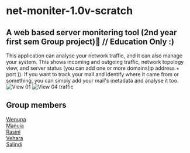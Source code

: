 # net-moniter-1.0v-scratch
A web based server monitering tool (2nd year first sem Group project)🐧
// Education Only :) 
-----------------------------------------------------------------------

This application can analyse your network traffic, and it can also manage your system. This shows incoming and outgoing traffic, network topology view, and server status (you can add one or more domains(ip address + port )). If you want to track your mail and identify where it came from or something, you can simply add your mail's metadata and analyse it too.
![View 01](https://pbs.twimg.com/media/Fk41Z-LXwAE9p98?format=jpg&name=large)
![View 04 traffic](https://pbs.twimg.com/media/Fk44Y6sWAAEQwhY?format=png&name=medium)


Group members
--------------
<a href="https://github.com/we19z">Wenupa</a> <br>
<a href="https://github.com/manuja29">Manuja</a> <br>
<a href="">Rasini </a> <br>
  <a href="https://github.com/VeharaW">Vehara </a><br>
  <a href="https://github.com/Salindi">Salindi</a><br>



